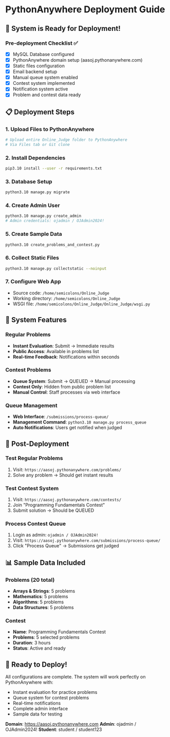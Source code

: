# PythonAnywhere Deployment Guide

## 🚀 System is Ready for Deployment!

### Pre-deployment Checklist ✅
- [x] MySQL Database configured
- [x] PythonAnywhere domain setup (aasoj.pythonanywhere.com)
- [x] Static files configuration
- [x] Email backend setup
- [x] Manual queue system enabled
- [x] Contest system implemented
- [x] Notification system active
- [x] Problem and contest data ready

## 📋 Deployment Steps

### 1. Upload Files to PythonAnywhere
```bash
# Upload entire Online_Judge folder to PythonAnywhere
# Via Files tab or Git clone
```

### 2. Install Dependencies
```bash
pip3.10 install --user -r requirements.txt
```

### 3. Database Setup
```bash
python3.10 manage.py migrate
```

### 4. Create Admin User
```bash
python3.10 manage.py create_admin
# Admin credentials: ojadmin / OJAdmin2024!
```

### 5. Create Sample Data
```bash
python3.10 create_problems_and_contest.py
```

### 6. Collect Static Files
```bash
python3.10 manage.py collectstatic --noinput
```

### 7. Configure Web App
- Source code: `/home/semicolons/Online_Judge`
- Working directory: `/home/semicolons/Online_Judge`
- WSGI file: `/home/semicolons/Online_Judge/Online_Judge/wsgi.py`

## 🎯 System Features

### Regular Problems
- **Instant Evaluation**: Submit → Immediate results
- **Public Access**: Available in problems list
- **Real-time Feedback**: Notifications within seconds

### Contest Problems  
- **Queue System**: Submit → QUEUED → Manual processing
- **Contest Only**: Hidden from public problem list
- **Manual Control**: Staff processes via web interface

### Queue Management
- **Web Interface**: `/submissions/process-queue/`
- **Management Command**: `python3.10 manage.py process_queue`
- **Auto Notifications**: Users get notified when judged

## 🔧 Post-Deployment

### Test Regular Problems
1. Visit: `https://aasoj.pythonanywhere.com/problems/`
2. Solve any problem → Should get instant results

### Test Contest System
1. Visit: `https://aasoj.pythonanywhere.com/contests/`
2. Join "Programming Fundamentals Contest"
3. Submit solution → Should be QUEUED

### Process Contest Queue
1. Login as admin: `ojadmin / OJAdmin2024!`
2. Visit: `https://aasoj.pythonanywhere.com/submissions/process-queue/`
3. Click "Process Queue" → Submissions get judged

## 📊 Sample Data Included

### Problems (20 total)
- **Arrays & Strings**: 5 problems
- **Mathematics**: 5 problems  
- **Algorithms**: 5 problems
- **Data Structures**: 5 problems

### Contest
- **Name**: Programming Fundamentals Contest
- **Problems**: 5 selected problems
- **Duration**: 3 hours
- **Status**: Active and ready

## 🎉 Ready to Deploy!

All configurations are complete. The system will work perfectly on PythonAnywhere with:
- Instant evaluation for practice problems
- Queue system for contest problems
- Real-time notifications
- Complete admin interface
- Sample data for testing

**Domain**: https://aasoj.pythonanywhere.com
**Admin**: ojadmin / OJAdmin2024!
**Student**: student / student123